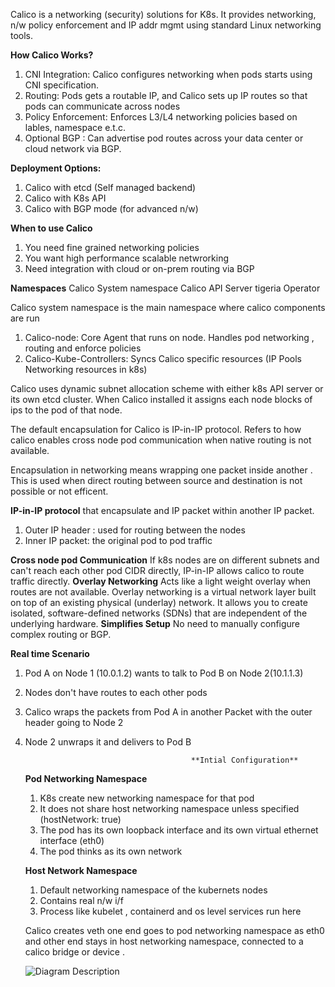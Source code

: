 Calico is a networking (security) solutions for K8s. It provides networking, n/w policy enforcement and IP addr mgmt using standard Linux networking tools. 

**How Calico Works?**

1. CNI Integration: Calico configures networking when pods starts using CNI specification. 
2. Routing: Pods gets a routable IP, and Calico sets up IP routes so that pods can communicate across nodes
3. Policy Enforcement: Enforces L3/L4 networking policies based on lables, namespace e.t.c.
4. Optional BGP : Can advertise pod routes across your data center or cloud network via BGP.

**Deployment Options:**
1. Calico with etcd (Self managed backend)
2. Calico with K8s API
3. Calico with BGP mode (for advanced n/w)

**When to use Calico**
1. You need fine grained networking policies
2. You want high performance scalable netwrorking
3. Need integration with cloud or on-prem routing via BGP

**Namespaces**
Calico System namespace 
Calico API Server
tigeria Operator

Calico system namespace is the main namespace where calico components are run 
1. Calico-node: Core Agent that runs on node. Handles pod networking , routing and enforce policies
2. Calico-Kube-Controllers: Syncs Calico specific resources (IP Pools Networking resources in k8s)

Calico uses dynamic subnet allocation scheme with either k8s API server or its own etcd cluster. When Calico installed it assigns each node blocks of ips to the pod of that node. 

The default encapsulation for Calico is IP-in-IP protocol. 
Refers to how calico enables cross node pod communication when native routing is not available.

Encapsulation in networking means wrapping one packet inside another . This is used when direct routing between source and destination is not possible or not efficent. 

**IP-in-IP protocol** that encapsulate and IP packet within another IP packet.
1. Outer IP header : used for routing between the nodes
2. Inner IP packet: the original pod to pod traffic

**Cross node pod Communication**  If k8s nodes are on different subnets and can't reach each other pod CIDR directly, IP-in-IP allows calico to route traffic directly.
**Overlay Networking** Acts like a light weight overlay when routes are not available.
Overlay networking is a virtual network layer built on top of an existing physical (underlay) network. It allows you to create isolated, software-defined networks (SDNs) that are independent of the underlying hardware.
**Simplifies Setup** No need to manually configure complex routing or BGP. 

**Real time Scenario**
1. Pod A on Node 1 (10.0.1.2) wants to talk to Pod B on Node 2(10.1.1.3)
2. Nodes don't have routes to each other pods
3. Calico wraps the packets from Pod A in another Packet with the outer header going to Node 2
4. Node 2 unwraps it and delivers to Pod B

                                            **Intial Configuration**

   **Pod Networking Namespace**
   1. K8s create new networking namespace for that pod
   2. It does not share host networking namespace unless specified (hostNetwork: true)
   3. The pod has its own loopback interface and its own virtual ethernet interface (eth0)
   4. The pod thinks as its own network
  
   **Host Network Namespace**
   1. Default networking namespace of the kubernets nodes
   2. Contains real n/w i/f
   3. Process like kubelet , containerd and os level services run here

   Calico creates veth one end goes to pod networking namespace as eth0 and other end stays in host networking namespace, connected to a calico bridge or device .

   ![Diagram Description](https://www.google.com/url?sa=i&url=https%3A%2F%2Fm.youtube.com%2Fwatch%3Fv%3DvOo__3GqyxM&psig=AOvVaw3NAOGCaPpCKpthwI5jxFFH&ust=1747125829355000&source=images&cd=vfe&opi=89978449&ved=0CBQQjRxqFwoTCIDRhIvFnY0DFQAAAAAdAAAAABAK)



   
















